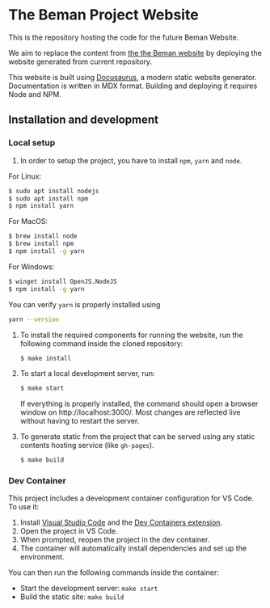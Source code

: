 # The Beman Project Website

This is the repository hosting the code for the future Beman Website.

We aim to replace the content from [the the Beman website](https://www.bemanproject.org) by deploying the website generated from current repository.

This website is built using [Docusaurus](https://docusaurus.io/), a modern static website generator.
Documentation is written in MDX format.
Building and deploying it requires Node and NPM.

## Installation and development

### Local setup

1. In order to setup the project, you have to install `npm`, `yarn` and `node`. 

For Linux:

```bash
$ sudo apt install nodejs
$ sudo apt install npm
$ npm install yarn
```

For MacOS:

```bash
$ brew install node
$ brew install npm
$ npm install -g yarn
```

For Windows:

```bash
$ winget install OpenJS.NodeJS
$ npm install -g yarn
```

You can verify `yarn` is properly installed using

```bash
yarn --version
```

1. To install the required components for running the website, run the following command inside the cloned repository:
    ```bash
    $ make install
    ```

1. To start a local development server, run:
    ```bash
    $ make start
    ```
    If everything is properly installed, the command  should open a browser window on http://localhost:3000/.
    Most changes are reflected live without having to restart the server.

1. To generate static from the project that can be served using any static contents hosting service (like `gh-pages`).

    ```bash
    $ make build
    ```

### Dev Container

This project includes a development container configuration for VS Code. To use it:

1. Install [Visual Studio Code](https://code.visualstudio.com/) and the [Dev Containers extension](https://marketplace.visualstudio.com/items?itemName=ms-vscode-remote.remote-containers).
2. Open the project in VS Code.
3. When prompted, reopen the project in the dev container.
4. The container will automatically install dependencies and set up the environment.

You can then run the following commands inside the container:

- Start the development server: `make start`
- Build the static site: `make build`

